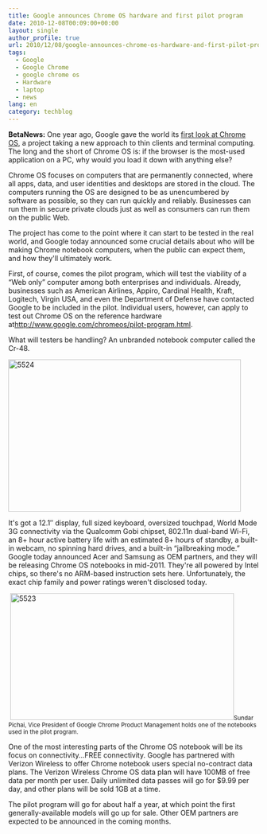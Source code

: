 ```yaml
---
title: Google announces Chrome OS hardware and first pilot program
date: 2010-12-08T00:09:00+00:00
layout: single
author_profile: true
url: 2010/12/08/google-announces-chrome-os-hardware-and-first-pilot-program/
tags:
  - Google
  - Google Chrome
  - google chrome os
  - Hardware
  - laptop
  - news
lang: en
category: techblog
---
```

**BetaNews:** One year ago, Google gave the world its [first look at Chrome OS](http://www.betanews.com/article/Live-report-Will-Google-Chrome-OS-change-Linux/1258650069), a project taking a new approach to thin clients and terminal computing. The long and the short of Chrome OS is: if the browser is the most-used application on a PC, why would you load it down with anything else?

Chrome OS focuses on computers that are permanently connected, where all apps, data, and user identities and desktops are stored in the cloud. The computers running the OS are designed to be as unencumbered by software as possible, so they can run quickly and reliably. Businesses can run them in secure private clouds just as well as consumers can run them on the public Web.

The project has come to the point where it can start to be tested in the real world, and Google today announced some crucial details about who will be making Chrome notebook computers, when the public can expect them, and how they'll ultimately work.

First, of course, comes the pilot program, which will test the viability of a “Web only” computer among both enterprises and individuals. Already, businesses such as American Airlines, Appiro, Cardinal Health, Kraft, Logitech, Virgin USA, and even the Department of Defense have contacted Google to be included in the pilot. Individual users, however, can apply to test out Chrome OS on the reference hardware at<http://www.google.com/chromeos/pilot-program.html>.

What will testers be handling? An unbranded notebook computer called the Cr-48.

[<img title="5524" border="0" alt="5524" src="http://lh3.ggpht.com/_vaUVXcmC3OI/TP7FiW-LR2I/AAAAAAAADck/YOl1-K9xOYA/5524_thumb.jpg?imgmax=800" width="468" height="306" />](http://lh5.ggpht.com/_vaUVXcmC3OI/TP7FfpXQdaI/AAAAAAAADcg/rk7En-8g9sw/s1600-h/5524%5B2%5D.jpg)

It's got a 12.1&#8243; display, full sized keyboard, oversized touchpad, World Mode 3G connectivity via the Qualcomm Gobi chipset, 802.11n dual-band Wi-Fi, an 8+ hour active battery life with an estimated 8+ hours of standby, a built-in webcam, no spinning hard drives, and a built-in “jailbreaking mode.” Google today announced Acer and Samsung as OEM partners, and they will be releasing Chrome OS notebooks in mid-2011. They're all powered by Intel chips, so there's no ARM-based instruction sets here. Unfortunately, the exact chip family and power ratings weren't disclosed today.

 [<img title="5523" border="0" alt="5523" src="http://lh5.ggpht.com/_vaUVXcmC3OI/TP7Fn6uv3hI/AAAAAAAADcs/Sljn0DYYJh0/5523_thumb.jpg?imgmax=800" width="450" height="255" />](http://lh5.ggpht.com/_vaUVXcmC3OI/TP7FlUxdYEI/AAAAAAAADco/aE-AYAlAW-s/s1600-h/5523%5B2%5D.jpg)<small>Sundar Pichai, Vice President of Google Chrome Product Management holds one of the notebooks used in the pilot program.</small>

One of the most interesting parts of the Chrome OS notebook will be its focus on connectivity&#8230;FREE connectivity. Google has partnered with Verizon Wireless to offer Chrome notebook users special no-contract data plans. The Verizon Wireless Chrome OS data plan will have 100MB of free data per month per user. Daily unlimited data passes will go for $9.99 per day, and other plans will be sold 1GB at a time.

The pilot program will go for about half a year, at which point the first generally-available models will go up for sale. Other OEM partners are expected to be announced in the coming months.